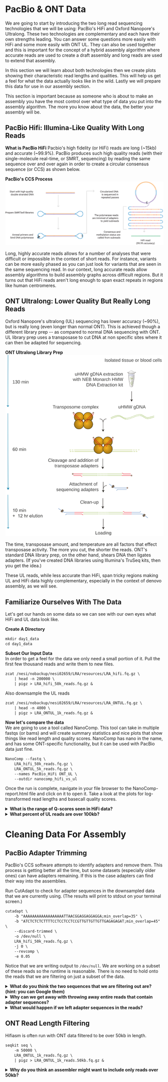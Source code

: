 # PacBio & ONT Data

We are going to start by introducing the two long read sequencing technologies that we will be using: PacBio's HiFi and Oxford Nanopore's Ultralong. These two technologies are complementary and each have their own strengths leading. You can answer some questions more easily with HiFi and some more easily with ONT UL. They can also be used together and this is important for the concept of a hybrid assembly algorithm where accurate reads are used to create a draft assembly and long reads are used to extend that assembly. 

In this section we will learn about both technologies then we create plots showing their characteristic read lengths and qualities. This will help us get a feel for what the data actually looks like in the wild. Lastly we will prepare this data for use in our assembly section.

This section is important because as someone who is about to make an assembly you have the most control over what type of data you put into the assembly algorithm. The more you know about the data, the better your assembly will be.


## PacBio Hifi: Illumina-Like Quality With Long Reads
**What is PacBio HiFi**
Pacbio's high fidelity (or HiFi) reads are long (~15kb) and accurate (~99.9%). PacBio produces such high quality reads (with their single-molecule real-time, or SMRT, sequencing) by reading the same sequence over and over again in order to create a circular consensus sequence (or CCS) as shown below. 

**PacBio's CCS Process**
![PacBio CCS Process](https://raw.githubusercontent.com/human-pangenomics/hprc-tutorials/GA-workshop/assembly/genomics_aotearoa/images/sequencing/HiFi-reads-img.svg)

Long, highly accurate reads allows for a number of analyses that were difficult or impossible in the context of short reads. For instance, variants can be more easily phased as you can just look for variants that are seen in the same sequencing read. In our context, long accurate reads allow assembly algorithms to build assembly graphs across difficult regions. But it turns out that HiFi reads aren't long enough to span exact repeats in regions like human centromeres.

## ONT Ultralong: Lower Quality But Really Long Reads
Oxford Nanopore's ultralong (UL) sequencing has lower accuracy (~90%), but is really long (even longer than normal ONT). This is achieved though a different library prep -- as compared to normal DNA sequencing with ONT. UL library prep uses a transposase to cut DNA at non specific sites where it can then be adapted for sequencing. 

**ONT Ultralong Library Prep**
![ONT UL Library Process](https://raw.githubusercontent.com/human-pangenomics/hprc-tutorials/GA-workshop/assembly/genomics_aotearoa/images/sequencing/ULK114_workflow_V1-3.svg)

The time, transposase amount, and temperature are all factors that effect transposase activity. The more you cut, the shorter the reads. ONT's standard DNA library prep, on the other hand, shears DNA then ligates adapters. (If you've created DNA libraries using Illumina's TruSeq kits, then you get the idea.)

These UL reads, while less accurate than HiFi, span tricky regions making UL and HiFi data highly complementary, especially in the context of denovo assembly, as we will see.

## Familiarize Ourselves With The Data
Let's get our hands on some data so we can see with our own eyes what HiFi and UL data look like.

**Create A Directory**
```
mkdir day1_data
cd day1_data
```
**Subset Our Input Data**<br>
In order to get a feel for the data we only need a small portion of it. Pull the first few thousand reads and write them to new files.
```
zcat /nesi/nobackup/nesi02659/LRA/resources/LRA_hifi.fq.gz \
    | head -n 200000 \
    | pigz > LRA_hifi_50k_reads.fq.gz &
```
Also downsample the UL reads
```
zcat /nesi/nobackup/nesi02659/LRA/resources/LRA_ONTUL.fq.gz \
    | head -n 4000 \
    | pigz > LRA_ONTUL_1k_reads.fq.gz &
```

**Now let's compare the data**<br>
We are going to use a tool called NanoComp. This tool can take in multiple fastqs (or bams) and will create summary statistics and nice plots that show things like read length and quality scores. NanoComp has nano in the name, and has some ONT-specific functionality, but it can be used with PacBio data just fine.
```
NanoComp --fastq \
    LRA_hifi_50k_reads.fq.gz \
    LRA_ONTUL_5k_reads.fq.gz \
    --names PacBio_HiFi ONT_UL \
    --outdir nanocomp_hifi_vs_ul
```
Once the run is complete, navigate in your file browser to the NanoComp-report.html file and click on it to open it. Take a look at the plots for log-transformed read lengths and basecall quality scores. 

<details>
    <summary>
        <strong>What is the range of Q-scores seen in HiFi data?</strong>
    </summary>
    While most HiFi data is Q30, there is a spread. The CCS process actually produces different data based on a number of different factors including the number of times a molecule is read (also called subread passes). Raw CCS data is usually filtered for >Q20 reads at which point it is by convention called HiFi. (Note that some people use CCS data below Q20!)
</details>

<details>
    <summary>
        <strong>What percent of UL reads are over 100kb?</strong>
    </summary>
    This depends on the dataset but it is very common to see 30% of reads being over 100kb. The 100kb number gets passed around a lot because reads that are much longer than HiFi are when UL distinguishes itself.
</details>

# Cleaning Data For Assembly
## PacBio Adapter Trimming
PacBio's CCS software attempts to identify adapters and remove them. This process is getting better all the time, but some datasets (especially older ones) can have adapters remaining. If this is the case adapters can find their way into the assemblies. 

Run CutAdapt to check for adapter sequences in the downsampled data that we are currently using. (The results will print to stdout on your terminal screen.)
```
cutadapt \
    -b "AAAAAAAAAAAAAAAAAATTAACGGAGGAGGAGGA;min_overlap=35" \
    -b "ATCTCTCTCTTTTCCTCCTCCTCCGTTGTTGTTGTTGAGAGAGAT;min_overlap=45" \
    --discard-trimmed \
    -o /dev/null \
    LRA_hifi_50k_reads.fq.gz \
    -j 0 \
    --revcomp \
    -e 0.05
```
Notice that we are writing output to `/dev/null`. We are working on a subset of these reads so the runtime is reasonable. There is no need to hold onto the reads that we are filtering on just a subset of the data.

<details>
    <summary>
        <strong>What do you think the two sequences that we are filtering out are? (hint: you can Google them)</strong>
    </summary>
    The first sequence is the primer and the second sequence is the hairpin adapter. You can see the hairpin by looking at the 5' and 3' ends and checking that they are reverse complements.
</details>

<details>
    <summary>
        <strong>Why can we get away with throwing away entire reads that contain adapter sequences?</strong>
    </summary>
    As you can see from the summary statistics from CutAdapt, not many reads in this dataset have adapters/primers. There is some concern about bias -- where we remove certain sequences from the genome assembly process. We've taken the filtered reads and aligned them to the genome and they didn't look like they were piling up in any one area.
</details>

<details>
    <summary>
        <strong>What would happen if we left adapter sequences in the reads?</strong>
    </summary>
    If there are enough adapters present, you can get entire contigs comprised of adapters. This is not the worst, actually because they are easy to identify and remove wholesale. It is trickier (and this happens more often) when adapter sequences end up embedded in the final assemblies. If/when you upload assemblies to repositories like Genbank they check for these adapters and force you to mask them out with N's. This is confusing to users because it is common to use N's to signify gaps in scaffolded assemblies. So users don't know if they are looking at a scaffolded assembly or masked out sequence.
</details>


## ONT Read Length Filtering
Hifiasm is often run with ONT data filtered to be over 50kb in length. 
```
seqkit seq \
    -m 50000 \
    LRA_ONTUL_1k_reads.fq.gz \
    | pigz > LRA_ONTUL_1k_reads.50kb.fq.gz &
```
<details>
    <summary>
        <strong>Why do you think an assembler might want to include only reads over 50kb?</strong>
    </summary>
    Answer
</details>
